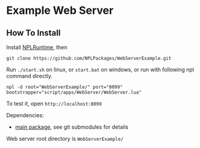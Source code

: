 # Example Web Server

## How To Install 
Install [NPLRuntime](https://github.com/LiXizhi/NPLRuntime/wiki), then

```
git clone https://github.com/NPLPackages/WebServerExample.git
```

Run `./start.sh` on linux, or `start.bat` on windows, 
or run with following npl command directly.  
```
npl -d root="WebServerExample/" port="8099" bootstrapper="script/apps/WebServer/WebServer.lua"
```

To test it, open `http://localhost:8099`

Dependencies: 
  - [main package](https://github.com/NPLPackages/main), see git submodules for details

Web server root directory is `WebServerExample/` 


